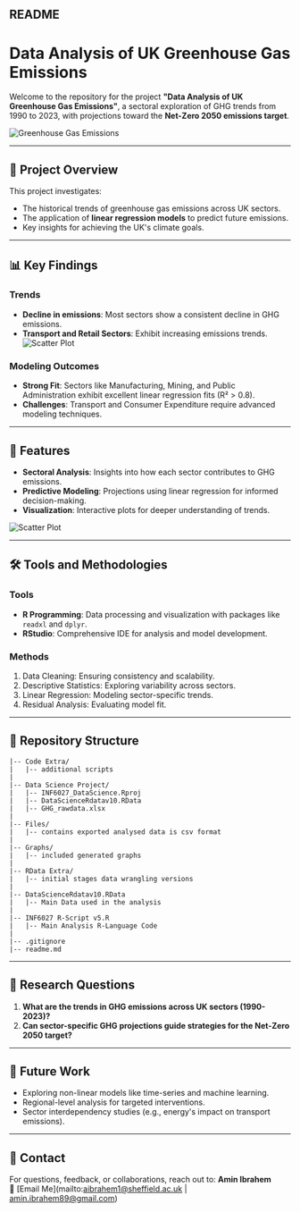 ## README

# Data Analysis of UK Greenhouse Gas Emissions

Welcome to the repository for the project **"Data Analysis of UK Greenhouse Gas Emissions"**, a sectoral exploration of GHG trends from 1990 to 2023, with projections toward the **Net-Zero 2050 emissions target**.

![Greenhouse Gas Emissions](https://github.com/Aibrahem1/IN6027-Intro-to-Data-Science/blob/main/Graphs/Historical%20&%20Projected%20Emssions.png?raw=true)

---

## 🌟 **Project Overview**

This project investigates:
- The historical trends of greenhouse gas emissions across UK sectors.
- The application of **linear regression models** to predict future emissions.
- Key insights for achieving the UK's climate goals.

---

## 📊 **Key Findings**

### Trends
- **Decline in emissions**: Most sectors show a consistent decline in GHG emissions.
- **Transport and Retail Sectors**: Exhibit increasing emissions trends.
![Scatter Plot](https://github.com/Aibrahem1/IN6027-Intro-to-Data-Science/blob/main/Graphs/Linear%20Trend%20Plot.png?raw=true)

### Modeling Outcomes
- **Strong Fit**: Sectors like Manufacturing, Mining, and Public Administration exhibit excellent linear regression fits (R² > 0.8).
- **Challenges**: Transport and Consumer Expenditure require advanced modeling techniques.

---

## 🚀 **Features**

- **Sectoral Analysis**: Insights into how each sector contributes to GHG emissions.
- **Predictive Modeling**: Projections using linear regression for informed decision-making.
- **Visualization**: Interactive plots for deeper understanding of trends.

![Scatter Plot](https://github.com/Aibrahem1/IN6027-Intro-to-Data-Science/blob/main/Graphs/Historical%20&%20Projected%20Emssions.png?raw=true)

---

## 🛠️ **Tools and Methodologies**

### Tools
- **R Programming**: Data processing and visualization with packages like `readxl` and `dplyr`.
- **RStudio**: Comprehensive IDE for analysis and model development.

### Methods
1. Data Cleaning: Ensuring consistency and scalability.
2. Descriptive Statistics: Exploring variability across sectors.
3. Linear Regression: Modeling sector-specific trends.
4. Residual Analysis: Evaluating model fit.

---

## 📂 **Repository Structure**

```
|-- Code Extra/
|   |-- additional scripts
|
|-- Data Science Project/
|   |-- INF6027_DataScience.Rproj
|   |-- DataScienceRdatav10.RData
|   |-- GHG_rawdata.xlsx
|
|-- Files/
|   |-- contains exported analysed data is csv format 
|
|-- Graphs/
|   |-- included generated graphs
|
|-- RData Extra/
|   |-- initial stages data wrangling versions
|
|-- DataScienceRdatav10.RData
|   |-- Main Data used in the analysis
|
|-- INF6027 R-Script v5.R
|   |-- Main Analysis R-Language Code
|
|-- .gitignore
|-- readme.md
```

---

## 🧐 **Research Questions**

1. **What are the trends in GHG emissions across UK sectors (1990-2023)?**
2. **Can sector-specific GHG projections guide strategies for the Net-Zero 2050 target?**

---

## 🎯 **Future Work**

- Exploring non-linear models like time-series and machine learning.
- Regional-level analysis for targeted interventions.
- Sector interdependency studies (e.g., energy's impact on transport emissions).

---


## 📧 **Contact**

For questions, feedback, or collaborations, reach out to:
**Amin Ibrahem**  
📩 [Email Me](mailto:aibrahem1@sheffield.ac.uk | amin.ibrahem89@gmail.com)
